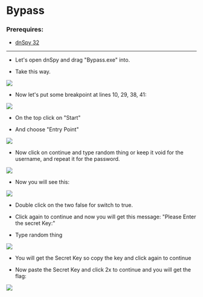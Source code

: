 # Bypass

### Prerequires:

- <a href="https://github.com/dnSpy/dnSpy/releases/tag/v6.1.7" rel="nofollow">dnSpy 32</a>

-----------------

- Let's open dnSpy and drag "Bypass.exe" into.

- Take this way.

<img src="https://cdn.discordapp.com/attachments/698984879823519827/776086861872365608/unknown.png">

- Now let's put some breakpoint at lines 10, 29, 38, 41:

<img src="https://cdn.discordapp.com/attachments/698984879823519827/776086725260214272/unknown.png">

- On the top click on "Start"

- And choose "Entry Point"

<img src="https://cdn.discordapp.com/attachments/698984879823519827/776087306092281894/unknown.png">

- Now click on continue and type random thing or keep it void for the username, and repeat it for the password.

<img src="https://cdn.discordapp.com/attachments/698984879823519827/776087545947750410/unknown.png">

- Now you will see this:

<img src="https://cdn.discordapp.com/attachments/698984879823519827/776087984356458516/unknown.png">

- Double click on the two false for switch to true.

- Click again to continue and now you will get this message: "Please Enter the secret Key:"

- Type random thing

<img src="https://cdn.discordapp.com/attachments/698984879823519827/776088422464094230/unknown.png">

- You will get the Secret Key so copy the key and click again to continue

- Now paste the Secret Key and click 2x to continue and you will get the flag:

<img src="https://cdn.discordapp.com/attachments/698984879823519827/776089025915387904/unknown.png">
